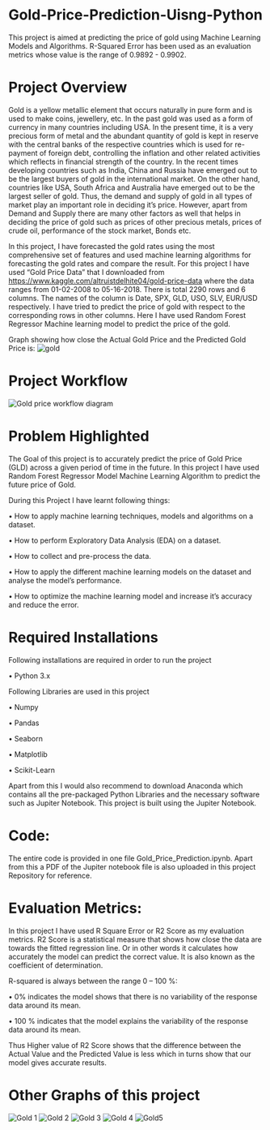 # Gold-Price-Prediction-Uisng-Python
This project is aimed at predicting the price of gold using Machine Learning Models and Algorithms. R-Squared Error has been used as an evaluation metrics whose value is the range of 0.9892 - 0.9902.
# Project Overview
Gold is a yellow metallic element that occurs naturally in pure form and is used to make coins, jewellery, etc.  In the past gold was used as a form of currency in many countries including USA. In the present time, it is a very precious form of metal and the abundant quantity of gold is kept in reserve with the central banks of the respective countries which is used for re-payment of foreign debt, controlling the inflation and other related activities which reflects in financial strength of the country. In the recent times developing countries such as India, China and Russia have emerged out to be the largest buyers of gold in the international market. On the other hand, countries like USA, South Africa and Australia have emerged out to be the largest seller of gold. Thus, the demand and supply of gold in all types of market play an important role in deciding it’s price. However, apart from Demand and Supply there are many other factors as well that helps in deciding the price of gold such as prices of other precious metals, prices of crude oil, performance of the stock market, Bonds etc.

In this project, I have forecasted the gold rates using the most comprehensive set of features and used machine learning algorithms for forecasting the gold rates and compare the result. For this project I have used “Gold Price Data” that I downloaded from https://www.kaggle.com/altruistdelhite04/gold-price-data where the data ranges from 01-02-2008 to 05-16-2018. There is total 2290 rows and 6 columns. The names of the column is Date, SPX, GLD, USO, SLV, EUR/USD respectively. I have tried to predict the price of gold with respect to the corresponding rows in other columns. Here I have used Random Forest Regressor Machine learning model to predict the price of the gold.

Graph showing how close the Actual Gold Price and the Predicted Gold Price is:
![gold](https://user-images.githubusercontent.com/74102049/160405073-9fac856f-f9c5-49e7-8e62-c08b068e96bb.jpg)
# Project Workflow
![Gold price workflow diagram](https://user-images.githubusercontent.com/74102049/160400436-1f5f1af2-84a8-40b4-a123-8cda15cc927d.jpeg)

# Problem Highlighted
The Goal of this project is to accurately predict the price of Gold Price (GLD) across a given period of time in the future. In this project I have used Random Forest Regressor Model Machine Learning Algorithm to predict the future price of Gold.

During this Project I have learnt following things:

  •	How to apply machine learning techniques, models and algorithms on a dataset.

  •	How to perform Exploratory Data Analysis (EDA) on a dataset.

  •	How to collect and pre-process the data.

  •	How to apply the different machine learning models on the dataset and analyse the model’s performance.

  •	How to optimize the machine learning model and increase it’s accuracy and reduce the error.
  
 # Required Installations  
Following installations are required in order to run the project

•	Python 3.x

Following Libraries are used in this project

•	Numpy

•	Pandas

•	Seaborn

•	Matplotlib

•	Scikit-Learn

Apart from this I would also recommend to download Anaconda which contains all the pre-packaged Python Libraries and the necessary software such as Jupiter Notebook. This project is built using the Jupiter Notebook.

# Code:
The entire code is provided in one file  Gold_Price_Prediction.ipynb.
Apart from this a PDF of the Jupiter notebook file is also uploaded in this project Repository for reference.

# Evaluation Metrics:
 In this project I have used R Square Error or R2 Score as my evaluation metrics. R2 Score is a statistical measure that shows how close the data are towards the fitted regression line. Or in other words it calculates how accurately the model can predict the correct value. It is also known as the coefficient of determination.
 
R-squared is always between the range 0 – 100 %:

•	0% indicates the model shows that there is no variability of the response data around its mean.

•	100 % indicates that the model explains the variability of the response data around its mean.

Thus Higher value of R2 Score shows that the difference between the Actual Value and the Predicted Value is less which in turns show that our model gives accurate results.

# Other Graphs of this project
![Gold 1](https://user-images.githubusercontent.com/74102049/160408443-5bfb9727-904c-497b-a6ed-527aaa6dd79a.jpg)
![Gold 2](https://user-images.githubusercontent.com/74102049/160408459-a4156f1f-e0e1-403b-9a8d-523cc6041ec4.jpg)
![Gold 3](https://user-images.githubusercontent.com/74102049/160408475-37dfab44-c74f-497c-8e89-c8a73c1317c5.jpg)
![Gold 4](https://user-images.githubusercontent.com/74102049/160408491-8bb99382-f7d0-4644-8e96-9f0119abd8f4.jpg)
![Gold5](https://user-images.githubusercontent.com/74102049/160408540-8e551aec-8549-4fd6-a81c-1568d14a109e.jpg)
